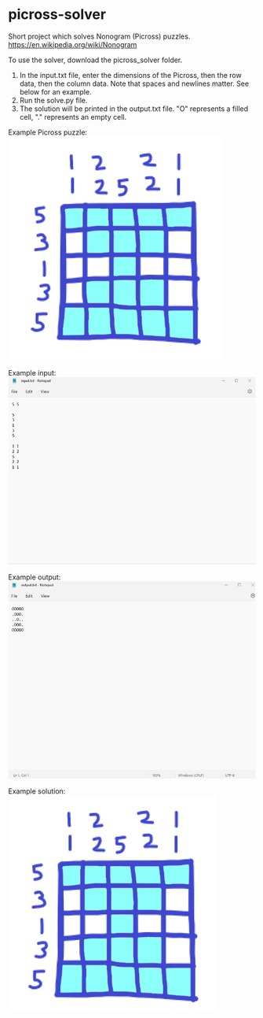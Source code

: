 # picross-solver
Short project which solves Nonogram (Picross) puzzles. 
https://en.wikipedia.org/wiki/Nonogram

To use the solver, download the picross_solver folder.

1) In the input.txt file, enter the dimensions of the Picross, then the row data, then the column data. Note that spaces and newlines matter. See below for an example.
2) Run the solve.py file.
3) The solution will be printed in the output.txt file. "O" represents a filled cell, "." represents an empty cell.



Example Picross puzzle:
![alt text](https://github.com/Jannik6928/picross-solver/blob/main/screenshots/example%20picross.png?raw=true)

Example input:
![alt text](https://github.com/Jannik6928/picross-solver/blob/main/screenshots/example%20input.png?raw=true)

Example output:
![alt text](https://github.com/Jannik6928/picross-solver/blob/main/screenshots/example%20output.png?raw=true)

Example solution:
![alt text](https://github.com/Jannik6928/picross-solver/blob/main/screenshots/example%20solution.png?raw=true)

